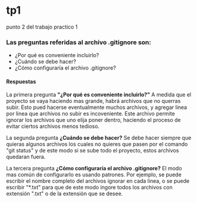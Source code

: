 # tp1
punto 2 del trabajo practico 1
### Las preguntas referidas al archivo .gitignore son:
- ¿Por qué es conveniente incluirlo?
- ¿Cuándo se debe hacer?
- ¿Cómo configuraría el archivo .gitignore?

#### Respuestas
La primera pregunta **"¿Por qué es conveniente incluirlo?"**
A medida que el proyecto se vaya haciendo mas grande, habrá archivos que no querras subir. Esto pued hacerse eventualmente muchos archivos, y agregar linea por linea que archivos no subir es incoveniente. Este archivo permite ignorar los archivos que uno elija poner dentro, haciendo el proceso de evitar ciertos archivos menos tedioso.

La segunda pregunta **¿Cuándo se debe hacer?**
Se debe hacer siempre que quieras algunos archivos los cuales no quieres que pasen por el comando "git status" y de este modo si se sube todo el proyecto, estos archivos quedaran fuera.

La tercera pregunta **¿Cómo configuraría el archivo .gitignore?**
El modo mas común de configurarlo es usando patrones. Por ejemplo, se puede escribir el nombre completo del archivos ignorar en cada linea, o se puede escribir "*.txt" para que de este modo ingore todos los archivos con extensión ".txt" o de la extensión que se desee.